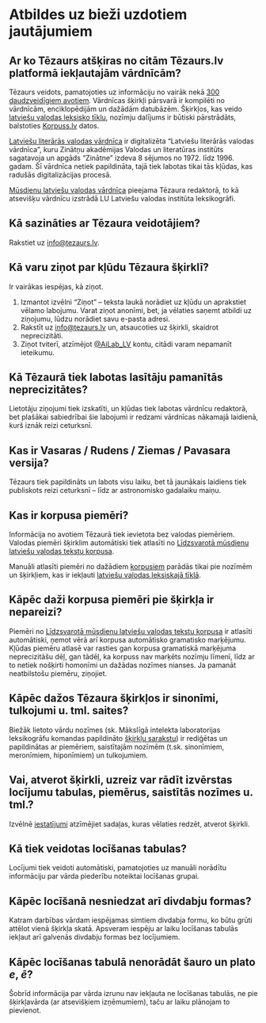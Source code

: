 # Atbildes uz bieži uzdotiem jautājumiem

## Ar ko Tēzaurs atšķiras no citām Tēzaurs.lv platformā iekļautajām vārdnīcām?

Tēzaurs veidots, pamatojoties uz informāciju no vairāk nekā [300 daudzveidīgiem avotiem](https://tezaurs.lv/_avoti). Vārdnīcas šķirkļi pārsvarā ir kompilēti no vārdnīcām, enciklopēdijām un dažādām datubāzēm. Šķirkļos, kas veido [latviešu valodas leksisko tīklu](https://wordnet.ailab.lv/wordlist), nozīmju dalījums ir būtiski pārstrādāts, balstoties [Korpuss.lv](https://korpuss.lv/) datos.

[Latviešu literārās valodas vārdnīca](https://llvv.tezaurs.lv/) ir digitalizēta “Latviešu literārās valodas vārdnīca”, kuru Zinātņu akadēmijas Valodas un literatūras institūts sagatavoja un apgāds “Zinātne” izdeva 8 sējumos no 1972. līdz 1996. gadam. Šī vārdnīca netiek papildināta, tajā tiek labotas tikai tās kļūdas, kas radušās digitalizācijas procesā.

[Mūsdienu latviešu valodas vārdnīca](https://mlvv.tezaurs.lv/) pieejama Tēzaura redaktorā, to kā atsevišķu vārdnīcu izstrādā LU Latviešu valodas institūta leksikogrāfi. 

## Kā sazināties ar Tēzaura veidotājiem?

Rakstiet uz [info@tezaurs.lv](mailto://info@tezaurs.lv).

## Kā varu ziņot par kļūdu Tēzaura šķirklī?

Ir vairākas iespējas, kā ziņot.
1. Izmantot izvēlni “Ziņot” – teksta laukā norādiet uz kļūdu un aprakstiet vēlamo labojumu. Varat ziņot anonīmi, bet, ja vēlaties saņemt atbildi uz ziņojumu, lūdzu norādiet savu e-pasta adresi.
2. Rakstīt uz info@tezaurs.lv un, atsaucoties uz šķirkli, skaidrot neprecizitāti.
3. Ziņot tviterī, atzīmējot [@AiLab_LV](https://twitter.com/AiLab_LV) kontu, citādi varam nepamanīt ieteikumu.

## Kā Tēzaurā tiek labotas lasītāju pamanītās neprecizitātes?  

Lietotāju ziņojumi tiek izskatīti, un kļūdas tiek labotas vārdnīcu redaktorā, bet plašākai sabiedrībai šie labojumi ir redzami vārdnīcas nākamajā laidienā, kurš iznāk reizi ceturksnī.

## Kas ir Vasaras / Rudens / Ziemas / Pavasara versija?

Tēzaurs tiek papildināts un labots visu laiku, bet tā jaunākais laidiens tiek publiskots reizi ceturksnī – līdz ar astronomisko gadalaiku maiņu.

## Kas ir korpusa piemēri?

Informācija no avotiem Tēzaurā tiek ievietota bez valodas piemēriem. Valodas piemēri šķirklim automātiski tiek atlasīti no [Līdzsvarotā mūsdienu latviešu valodas tekstu korpusa](https://korpuss.lv/id/LVK2018). 

Manuāli atlasīti piemēri no dažādiem [korpusiem](https://korpuss.lv/) parādās tikai pie nozīmēm un šķirkļiem, kas ir iekļauti [latviešu valodas leksiskajā tīklā](https://wordnet.ailab.lv/wordlist).

## Kāpēc daži korpusa piemēri pie šķirkļa ir nepareizi?

Piemēri no [Līdzsvarotā mūsdienu latviešu valodas tekstu korpusa](https://korpuss.lv/id/LVK2018) ir atlasīti automātiski, ņemot vērā arī korpusa automātisko gramatisko marķējumu. Kļūdas piemēru atlasē var rasties gan korpusa gramatiskā marķējuma neprecizitāšu dēļ, gan tādēļ, ka korpuss nav marķēts nozīmju līmenī, līdz ar to netiek nošķirti homonīmi un dažādas nozīmes nianses. Ja pamanāt neatbilstošu piemēru, ziņojiet.

## Kāpēc dažos Tēzaura šķirkļos ir sinonīmi, tulkojumi u. tml. saites?

Biežāk lietoto vārdu nozīmes (sk. Mākslīgā intelekta laboratorijas leksikogrāfu komandas papildināto [šķirkļu sarakstu](https://wordnet.ailab.lv/wordlist)) ir rediģētas un papildinātas ar piemēriem, saistītajām nozīmēm (t.sk. sinonīmiem, meronīmiem, hiponīmiem) un tulkojumiem.

## Vai, atverot šķirkli, uzreiz var rādīt izvērstas locījumu tabulas, piemērus, saistītās nozīmes u. tml.?

Izvēlnē [iestatījumi](https://tezaurs.lv/_/iestatijumi) atzīmējiet sadaļas, kuras vēlaties redzēt, atverot šķirkli. 

## Kā tiek veidotas locīšanas tabulas?

Locījumi tiek veidoti automātiski, pamatojoties uz manuāli norādītu informāciju par vārda piederību noteiktai locīšanas grupai.

## Kāpēc locīšanā nesniedzat arī divdabju formas?

Katram darbības vārdam iespējamas simtiem divdabja formu, ko būtu grūti attēlot vienā šķirkļa skatā. Apsveram iespēju ar laiku locīšanas tabulās iekļaut arī galvenās divdabju formas bez locījumiem. 

## Kāpēc locīšanas tabulā nenorādāt šauro un plato _e_, _ē_?

Šobrīd informācija par vārda izrunu nav iekļauta ne locīšanas tabulās, ne pie šķirkļavārda (ar atsevišķiem izņēmumiem), taču ar laiku plānojam to pievienot.

